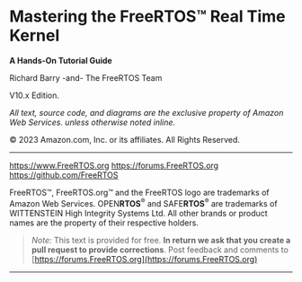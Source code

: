 # Mastering the FreeRTOS™ Real Time Kernel

**A Hands-On Tutorial Guide**

Richard Barry
-and-
The FreeRTOS Team

V10.x Edition.

*All text, source code, and diagrams are the exclusive property of Amazon
Web Services. unless otherwise noted inline.*

© 2023 Amazon.com, Inc. or its affiliates. All Rights Reserved.

* * *
<https://www.FreeRTOS.org>
<https://forums.FreeRTOS.org>
<https://github.com/FreeRTOS>

FreeRTOS™, FreeRTOS.org™ and the FreeRTOS logo are trademarks of Amazon
Web Services. OPEN**RTOS**<sup>®</sup> and SAFE**RTOS**<sup>®</sup> are
trademarks of WITTENSTEIN High Integrity Systems Ltd. All other brands
or product names are the property of their respective holders.

> *Note:*
> This text is provided for free. **In return we ask that you create a pull
> request to provide corrections**.  Post feedback and comments to [https://forums.FreeRTOS.org](https://forums.FreeRTOS.org)
* * *
